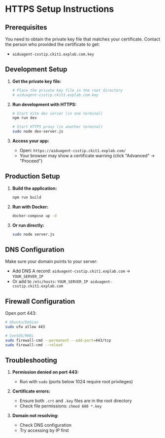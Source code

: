 
# HTTPS Setup Instructions

## Prerequisites

You need to obtain the private key file that matches your certificate. Contact the person who provided the certificate to get:
- `aiduagent-csstip.ckit1.explab.com.key`

## Development Setup

1. **Get the private key file:**
   ```bash
   # Place the private key file in the root directory
   # aiduagent-csstip.ckit1.explab.com.key
   ```

2. **Run development with HTTPS:**
   ```bash
   # Start Vite dev server (in one terminal)
   npm run dev

   # Start HTTPS proxy (in another terminal)
   sudo node dev-server.js
   ```

3. **Access your app:**
   - Open: `https://aiduagent-csstip.ckit1.explab.com/`
   - Your browser may show a certificate warning (click "Advanced" → "Proceed")

## Production Setup

1. **Build the application:**
   ```bash
   npm run build
   ```

2. **Run with Docker:**
   ```bash
   docker-compose up -d
   ```

3. **Or run directly:**
   ```bash
   sudo node server.js
   ```

## DNS Configuration

Make sure your domain points to your server:
- Add DNS A record: `aiduagent-csstip.ckit1.explab.com` → `YOUR_SERVER_IP`
- Or add to `/etc/hosts`: `YOUR_SERVER_IP aiduagent-csstip.ckit1.explab.com`

## Firewall Configuration

Open port 443:
```bash
# Ubuntu/Debian
sudo ufw allow 443

# CentOS/RHEL
sudo firewall-cmd --permanent --add-port=443/tcp
sudo firewall-cmd --reload
```

## Troubleshooting

1. **Permission denied on port 443:**
   - Run with `sudo` (ports below 1024 require root privileges)
   
2. **Certificate errors:**
   - Ensure both `.crt` and `.key` files are in the root directory
   - Check file permissions: `chmod 600 *.key`
   
3. **Domain not resolving:**
   - Check DNS configuration
   - Try accessing by IP first

